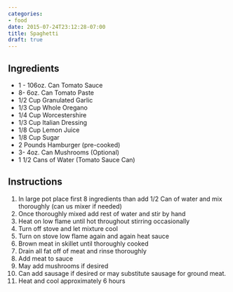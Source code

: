 ```yaml
---
categories:
- food
date: 2015-07-24T23:12:28-07:00
title: Spaghetti
draft: true
---
```

## Ingredients
  - 1 - 106oz. Can Tomato Sauce
  - 8- 6oz. Can Tomato Paste
  - 1/2 Cup Granulated Garlic
  - 1/3 Cup Whole Oregano
  - 1/4 Cup Worcestershire
  - 1/3 Cup Italian Dressing
  - 1/8 Cup Lemon Juice
  - 1/8 Cup Sugar
  - 2 Pounds Hamburger (pre-cooked)
  - 3- 4oz. Can Mushrooms (Optional)
  - 1 1/2 Cans of Water (Tomato Sauce Can)

## Instructions
  1. In large pot place first 8 ingredients than add 1/2 Can of water and mix thoroughly (can us mixer if needed)
  2. Once thoroughly mixed add rest of water and stir by hand
  3. Heat on low flame until hot throughout stirring occasionally
  4. Turn off stove and let mixture cool
  5. Turn on stove low flame again and again heat sauce
  6. Brown meat in skillet until thoroughly cooked 
  7. Drain all fat off of meat and rinse thoroughly
  8. Add meat to sauce
  9. May add mushrooms if desired
  10. Can add sausage if desired or may substitute sausage for ground meat.
  11. Heat and cool approximately 6 hours
